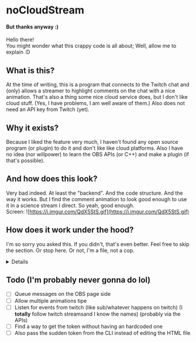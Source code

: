 # noCloudStream
#### But thanks anyway :)


Hello there!  
You might wonder what this crappy code is all about; Well, allow me to explain :D  

## What is this?

At the time of writing, this is a program that connects to the Twitch chat and
(only) allows a streamer to highlight comments on the chat with a nice animation.
That's also a thing some nice cloud service does, but I don't like cloud stuff.
(Yes, I have problems, I am well aware of them.)
Also does not need an API key from Twitch (yet).

## Why it exists?

Because I liked the feature very much, I haven't found any open source program (or
plugin) to do it and don't like like cloud platforms. Also I have no idea (nor
willpower) to learn the OBS APIs (or C++) and make a plugin (if that's possible).

## And how does this look?

Very bad indeed. At least the "backend". And the code structure. And the way it
works. But I find the comment animation to look good enough to use it in
a science stream I direct. So yeah, good enough.  
Screen:
![https://i.imgur.com/QdX5StS.gif](https://i.imgur.com/QdX5StS.gif)

## How does it work under the hood?

I'm so sorry you asked this. If you didn't, that's even better.
Feel free to skip the section. Or stop here. Or not, I'm a file, not a cop.
<details>
Literally a fork of the Gorilla's chat example (it totally fit my usecase).  
This basically connects to the twitch's IRC chat server (yeah, I know right?) and bradcasts over websockets the message it reads (with the tags I need, like a user ID and the author name).  
Then via the Twitch API (yeah, I know I said it didn't need a token, but I do to get the avatar. Good news is that the token is quite easy to get since you just need to open Twitch page even in incognito and copy the token from the cookies. Pretty sure there's way to get it anyway, but didn't want to dig deeper) we get the user's avatar.  
And start the animation with the duration in the JSON.
</details>


## Todo (I'm probably never gonna do lol)

- [ ] Queue messages on the OBS page side 
- [ ] Allow multiple animations tipe
- [ ] Listen for events from twitch (like sub/whatever happens on twitch) (I __totally__ follow twitch streamsand I know the names) (probably via the APIs)
- [ ] Find a way to get the token without having an hardcoded one
- [ ] Also pass the sudden token from the CLI instead of editing the HTML file